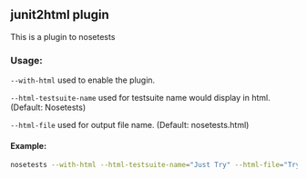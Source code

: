 ## junit2html plugin
This is a plugin to nosetests

### Usage:
`--with-html` used to enable the plugin.

`--html-testsuite-name` used for testsuite name would display in html. (Default: Nosetests)

`--html-file` used for output file name. (Default: nosetests.html)
#### Example:
```bash
nosetests --with-html --html-testsuite-name="Just Try" --html-file="Try.html" /your/path
```

